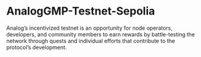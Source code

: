 # AnalogGMP-Testnet-Sepolia
Analog’s incentivized testnet is an opportunity for node operators, developers, and community members to earn rewards by battle-testing the network through quests and individual efforts that contribute to the protocol’s development. 
